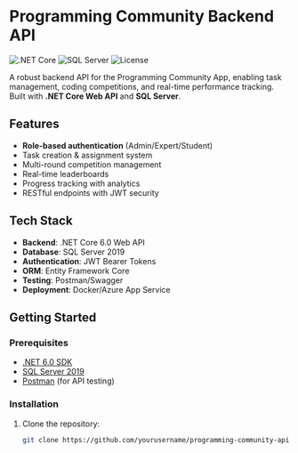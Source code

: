 
# Programming Community Backend API

![.NET Core](https://img.shields.io/badge/.NET%20Core-6.0-blue)
![SQL Server](https://img.shields.io/badge/SQL%20Server-2019-%23CC2927)
![License](https://img.shields.io/badge/License-MIT-green)

A robust backend API for the Programming Community App, enabling task management, coding competitions, and real-time performance tracking. Built with **.NET Core Web API** and **SQL Server**.

## Features

- **Role-based authentication** (Admin/Expert/Student)
- Task creation & assignment system
- Multi-round competition management
- Real-time leaderboards
- Progress tracking with analytics
- RESTful endpoints with JWT security

## Tech Stack

- **Backend**: .NET Core 6.0 Web API
- **Database**: SQL Server 2019
- **Authentication**: JWT Bearer Tokens
- **ORM**: Entity Framework Core
- **Testing**: Postman/Swagger
- **Deployment**: Docker/Azure App Service

## Getting Started

### Prerequisites

- [.NET 6.0 SDK](https://dotnet.microsoft.com/download)
- [SQL Server 2019](https://www.microsoft.com/en-us/sql-server/sql-server-downloads)
- [Postman](https://www.postman.com/downloads/) (for API testing)

### Installation

1. Clone the repository:
   ```bash
   git clone https://github.com/yourusername/programming-community-api.git
